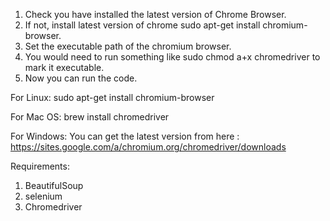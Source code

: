 1. Check you have installed the latest version of Chrome Browser.
2. If not, install latest version of chrome sudo apt-get install chromium-browser.
3. Set the executable path of the chromium browser.
4. You would need to run something like sudo chmod a+x chromedriver to mark it executable.
5. Now you can run the code.


For Linux:
 sudo apt-get install chromium-browser

For Mac OS:
 brew install chromedriver

For Windows:
 You can get the latest version from here : https://sites.google.com/a/chromium.org/chromedriver/downloads


 Requirements:

 1. BeautifulSoup
 2. selenium
 3. Chromedriver

